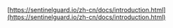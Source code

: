 [https://sentinelguard.io/zh-cn/docs/introduction.html](https://sentinelguard.io/zh-cn/docs/introduction.html)
